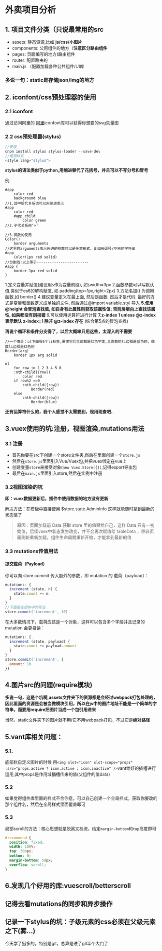 # 外卖项目分析

## 1. 项目文件分类（只说最常用的src

* assets: 静态资源,比如 **js/css/小图片**
* components: 公用组件的地方（**注意区分路由组件**
* pages: 页面编写的地方(路由组件
* router: 配置路由的
* main.js （配置加载各种公共组件/UI库

### 多说一句：static是存储json/img的地方




## 2. iconfont/css预处理器的使用

### 2.1 iconfont

通过访问阿里的 [阿里](https://www.iconfont.cn/manage/index?manage_type=myprojects&projectId=1646899)iconfont库可以获得你想要的svg矢量图



### 2.2 css预处理器(stylus)

```js
//安装
cnpm install stylus stylus-loader --save-dev
//使用样式
<style lang="stylus">
```

**stylus的语法类似于python,用缩进替代了花括号，并且可以不写分号和冒号**

例:

```stylus
#app
    color red
    background blue
//1.其中后代关系也可以用缩进表示
#app
    color red
    #app_child
        color green
//2.子代关系用‘>’

//3.函数的使用
Color()
    border arguments
//这里的arguments表示传进的参数可以是任意形式，比如带逗号/空格的字符串
#app
    Color(1px red solid)
//分割线:以上等于------------------------
#app {
    border 1px red solid
}
```

1.定义变量并赋值(建议用`$`作为变量前缀), 如`$`width=3px
2.函数参数可以写默认值,类似于es6的解构赋值, 如 padding(top=1px,right=2px)
3.方法名加() 为调用函数,如 border()
4.建议变量定义在最上面, 然后是函数, 然后才是代码. 最好的方式是变量和函数定义成单独的文件, 然后通过@import variable.styl 导入
**5.使用@height 会冒泡查找值, 如自身有此属性则获取该属性值; 否则层层向上查找该属性, 如果都没有则报错**
6.可以使用运算符进行计算
**7.z-index 1 unless @z-index 表示默认 z-index=1 除非 @z-index 存在** (结合第5点的冒泡查找)



**再说个循环和条件分支得了，以后大概率只用这些，太深入的不需要**

```stylus
//一个情景：ul下面有6个li标签,要求它们全部都是红色字体,且奇数的li边框是蓝色的，偶数li边框是红色的
Border(arg)
    border 1px arg solid

ul
    for row in 1 2 3 4 5 6
    :nth-child({row})
        color red
    if row%2 ==0
        :nth-child({row})
            Border(red)
    else
        :nth-child({row})
            Border(blue)
```

**还有运算符什么的，我个人感觉不太需要到，现用现查吧..**




## 3.vuex使用的坑:注册，视图渲染,mutations用法
### 3.1 注册
* 首先你要在src下创建一个store文件夹,然后在里面创建一个`store.js`
* 然后在`store.js`里面引入Vue/Vuex包,并把vuex绑定在vue上
* 创建变量`store`来接受对象(`new Vuex.Store({})`,记得export导出包
* 最后在`main.js`里面引入store,然后在实例中注册

### 3.2视图渲染的坑
**即：vuex数据更新后，插件中使用数据的地方没有更新**

解决方法：在模板中直接使用 $store.state.AdminInfo 这样就能随时拿到最新的状态值了

> 原因：页面加载前 Data 获取 store 里的值赋给自己，这样 Data 只有一初始值，后续vuex中状态发生改变，并不会再次赋值给 tableData ，除非页面刷新重新加载，组件生命周期重新开始，才能拿到最新的值

### 3.3 mutations传值用法
#### 提交载荷（Payload）
你可以向 store.commit 传入额外的参数，即 mutation 的 载荷（payload）：
``` js
mutations: {
  increment (state, n) {
    state.count += n
  }
}
//下面是在组件中的写法
store.commit('increment', 10)
```
在大多数情况下，载荷应该是一个对象，这样可以包含多个字段并且记录的 mutation 会更易读：

```js
mutations: {
  increment (state, payload) {
    state.count += payload.amount
  }
}
store.commit('increment', {
  amount: 10
})
```



## 4.图片src的问题(require模块)

**多说一句，这是个坑啊,assets文件夹下的资源都是会经过webpack打包处理的，因此里面的资源是会被当做模块引用，所以在js中的图片地址不能是一个简单的字符串，而要用require把图片当成一个包引用进来**

当然，static文件夹下的图片就不用(它不用webpack打包，不过它是**绝对路径**



## 5.vant库相关问题：

### 5.1.

底部栏自定义图片的时候 用`<img slot="icon" slot-scope="props" :src="props.active ? icon.active : icon.inactive" />`vant给好的插槽进行运用,其中props是作用域插槽传来的值(父组件的值data)

### 5.2

如果觉得组件库里面的样式不合你意，可以自己创建一个全局样式，获取你要改的那个组件名，然后在全局样式里面覆盖即可



### 5.3

局部scroll的方法：核心思想就是脱离文档流，给定`margin-bottom`和`top`高度即可

``` css
#recommend {
  position: fixed;
  width: 100%;
  top: 300px;
  bottom: 0;
  margin-bottom: 50px;
  overflow: scroll;
}
```





## 6.发现几个好用的库:vuescroll/betterscroll

## 记得去看mutations的同步和异步操作
## 记录一下stylus的坑：子级元素的css必须在父级元素之下(雾...)
今天学了挺多的，特别是git，总算是进了git半个大门了
